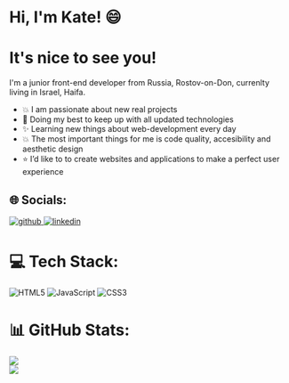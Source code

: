 # Hi, I'm Kate! :smile:
# It's nice to see you!
I'm a junior front-end developer from Russia, Rostov-on-Don, currenlty living in Israel, Haifa. 

* :collision: I am passionate about new real projects 
* :star2:	Doing my best to keep up with all updated technologies
* :sparkles:	Learning new things about web-development every day
* :boom:	The most important things for me is code quality, accesibility and aesthetic design
* :star:	I’d like to to create websites and applications to make a perfect user experience

## 🌐 Socials:
<div>
<a href="https://github.com/TokarenkoKate" target="_blank">
<img src=https://img.shields.io/badge/github-%2324292e.svg?&style=for-the-badge&logo=github&logoColor=white alt=github style="margin-bottom: 5px;" />
</a>
<a href="https://linkedin.com/in/kate-tokarenko" target="_blank">
<img src=https://img.shields.io/badge/linkedin-%231E77B5.svg?&style=for-the-badge&logo=linkedin&logoColor=white alt=linkedin style="margin-bottom: 5px;" />
</a>
</div>  

# 💻 Tech Stack:
![HTML5](https://img.shields.io/badge/html5-%23E34F26.svg?style=for-the-badge&logo=html5&logoColor=white) ![JavaScript](https://img.shields.io/badge/javascript-%23323330.svg?style=for-the-badge&logo=javascript&logoColor=%23F7DF1E) ![CSS3](https://img.shields.io/badge/css3-%231572B6.svg?style=for-the-badge&logo=css3&logoColor=white)

# 📊 GitHub Stats:
![](https://github-readme-stats.vercel.app/api?username=TokarenkoKate&theme=city_light&hide_border=false&include_all_commits=false&count_private=false)<br/>
![](https://github-readme-stats.vercel.app/api/top-langs/?username=TokarenkoKate&theme=city_light&hide_border=false&include_all_commits=false&count_private=false&layout=compact)

<!-- Proudly created with GPRM ( https://gprm.itsvg.in ) -->
